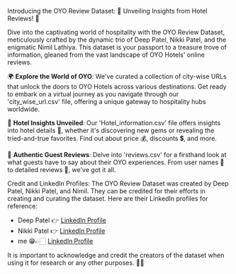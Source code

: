 Introducing the OYO Review Dataset: 🌟 Unveiling Insights from Hotel Reviews! 🌟

Dive into the captivating world of hospitality with the OYO Review Dataset, meticulously crafted by the dynamic trio of Deep Patel, Nikki Patel, and the enigmatic Nimil Lathiya. This dataset is your passport to a treasure trove of information, gleaned from the vast landscape of OYO Hotels' online reviews.

🌍 **Explore the World of OYO**: We've curated a collection of city-wise URLs that unlock the doors to OYO Hotels across various destinations. Get ready to embark on a virtual journey as you navigate through our 'city_wise_url.csv' file, offering a unique gateway to hospitality hubs worldwide.

🏨 **Hotel Insights Unveiled**: Our 'Hotel_information.csv' file offers insights into hotel details 🏩, whether it's discovering new gems or revealing the tried-and-true favorites. Find out about price 💰, discounts 💲, and more.

📝 **Authentic Guest Reviews**: Delve into 'reviews.csv' for a firsthand look at what guests have to say about their OYO experiences. From user names 👤 to detailed reviews 📖, we've got it all.

Credit and LinkedIn Profiles:
The OYO Review Dataset was created by Deep Patel, Nikki Patel, and Nimil. They can be credited for their efforts in creating and curating the dataset. Here are their LinkedIn profiles for reference:

- Deep Patel 👉 [LinkedIn Profile](https://www.linkedin.com/in/deep-patel-55ab48199/)
- Nikki Patel 👉 [LinkedIn Profile](https://www.linkedin.com/in/nikipatel9/)
- me 😁👉🏻 [LinkedIn Profile](https://www.linkedin.com/in/nimil-lathiya-059a281b1/)

It is important to acknowledge and credit the creators of the dataset when using it for research or any other purposes. 🙌🎉
